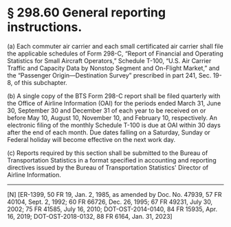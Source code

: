 # § 298.60   General reporting instructions.

(a) Each commuter air carrier and each small certificated air carrier shall file the applicable schedules of Form 298-C, “Report of Financial and Operating Statistics for Small Aircraft Operators,” Schedule T-100, “U.S. Air Carrier Traffic and Capacity Data by Nonstop Segment and On-Flight Market,” and the “Passenger Origin—Destination Survey” prescribed in part 241, Sec. 19-8, of this subchapter.




(b) A single copy of the BTS Form 298-C report shall be filed quarterly with the Office of Airline Information (OAI) for the periods ended March 31, June 30, September 30 and December 31 of each year to be received on or before May 10, August 10, November 10, and February 10, respectively. An electronic filing of the monthly Schedule T-100 is due at OAI within 30 days after the end of each month. Due dates falling on a Saturday, Sunday or Federal holiday will become effective on the next work day. 


(c) Reports required by this section shall be submitted to the Bureau of Transportation Statistics in a format specified in accounting and reporting directives issued by the Bureau of Transportation Statistics' Director of Airline Information.



---

[N] [ER-1399, 50 FR 19, Jan. 2, 1985, as amended by Doc. No. 47939, 57 FR 40104, Sept. 2, 1992; 60 FR 66726, Dec. 26, 1995; 67 FR 49231, July 30, 2002; 75 FR 41585, July 16, 2010; DOT-OST-2014-0140, 84 FR 15935, Apr. 16, 2019; DOT-OST-2018-0132, 88 FR 6164, Jan. 31, 2023]




